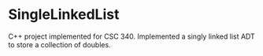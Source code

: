 # SingleLinkedList

C++ project implemented for CSC 340. Implemented a singly linked list ADT to store a collection of doubles.
